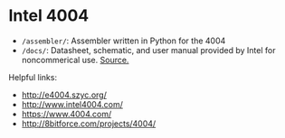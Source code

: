 # Intel 4004

- `/assembler/`: Assembler written in Python for the 4004
- `/docs/`: Datasheet, schematic, and user manual provided by Intel for noncommerical use. [Source.](https://web.archive.org/web/20100721013757/http://www.intel.com/about/companyinfo/museum/exhibits/4004/facts.htm)

Helpful links:
- http://e4004.szyc.org/
- http://www.intel4004.com/
- https://www.4004.com/
- http://8bitforce.com/projects/4004/
